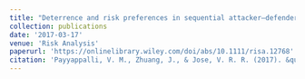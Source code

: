 ```yaml
---
title: "Deterrence and risk preferences in sequential attacker–defender games with continuous efforts"
collection: publications
date: '2017-03-17'
venue: 'Risk Analysis'
paperurl: 'https://onlinelibrary.wiley.com/doi/abs/10.1111/risa.12768'
citation: 'Payyappalli, V. M., Zhuang, J., & Jose, V. R. R. (2017). &quot; Deterrence and risk preferences in sequential attacker–defender games with continuous efforts.&quot; <i>Risk Analysis</i>. 37(11), 2229-2245.'
---
```

